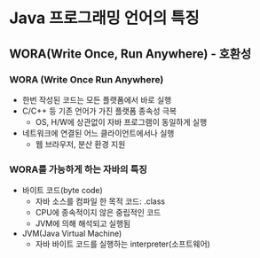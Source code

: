 # Java 프로그래밍 언어의 특징

## WORA(Write Once, Run Anywhere) - 호환성
### WORA (Write Once Run Anywhere)
- 한번 작성된 코드는 모든 플랫폼에서 바로 실행
- C/C++ 등 기존 언어가 가진 플랫폼 종속성 극복 
  - OS, H/W에 상관없이 자바 프로그램이 동일하게 실행
- 네트워크에 연결된 어느 클라이언트에서나 실행
  - 웹 브라우저, 분산 환경 지원

### WORA를 가능하게 하는 자바의 특징
- 바이트 코드(byte code)
  - 자바 소스를 컴파일 한 목적 코드: .class
  - CPU에 종속적이지 않은 중립적인 코드
  -   JVM에 의해 해석되고 실행됨
- JVM(Java Virtual Machine)
  - 자바 바이트 코드를 실행하는 interpreter(소프트웨어)